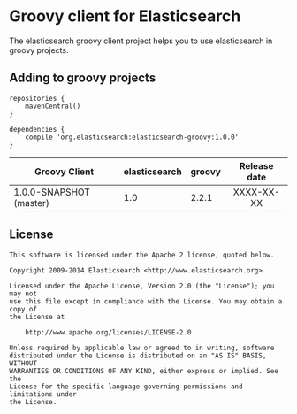 Groovy client for Elasticsearch
===============================

The elasticsearch groovy client project helps you to use elasticsearch in
groovy projects.

Adding to groovy projects
-------------------------

```
repositories {
    mavenCentral()
}

dependencies {
    compile 'org.elasticsearch:elasticsearch-groovy:1.0.0'
}
```

|     Groovy Client           |    elasticsearch    |  groovy  | Release date |
|-----------------------------|---------------------|----------|:------------:|
| 1.0.0-SNAPSHOT (master)     | 1.0                 |  2.2.1   |  XXXX-XX-XX  |


License
-------

    This software is licensed under the Apache 2 license, quoted below.

    Copyright 2009-2014 Elasticsearch <http://www.elasticsearch.org>

    Licensed under the Apache License, Version 2.0 (the "License"); you may not
    use this file except in compliance with the License. You may obtain a copy of
    the License at

        http://www.apache.org/licenses/LICENSE-2.0

    Unless required by applicable law or agreed to in writing, software
    distributed under the License is distributed on an "AS IS" BASIS, WITHOUT
    WARRANTIES OR CONDITIONS OF ANY KIND, either express or implied. See the
    License for the specific language governing permissions and limitations under
    the License.
